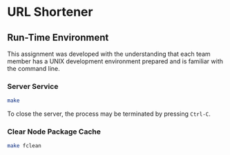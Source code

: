 # URL Shortener


## Run-Time Environment


This assignment was developed with the understanding that each team member has
a UNIX development environment prepared and is familiar with the command line.


### Server Service


```bash
make
```

To close the server, the process may be terminated by pressing `Ctrl-C`.

### Clear Node Package Cache

```bash
make fclean
```
